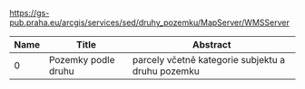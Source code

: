 https://gs-pub.praha.eu/arcgis/services/sed/druhy_pozemku/MapServer/WMSServer

|Name|Title|Abstract|
|--|--|--|
|0|Pozemky podle druhu|parcely včetně kategorie subjektu a druhu pozemku|
